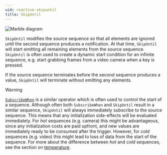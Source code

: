 ```yaml
---
uid: reactive-skipuntil
title: SkipUntil
---
```


![Marble diagram](~/images/reactive-skipuntil.svg)

`SkipUntil` modifies the source sequence so that all elements are ignored until the second sequence produces a notification. At that time, `SkipUntil` will start emitting all remaining elements from the source sequence. `SkipUntil` is often used to create a dynamic start condition for an infinite sequence, e.g. start grabbing frames from a video camera when a key is pressed.

If the source sequence terminates before the second sequence produces a value, `SkipUntil` will terminate without emitting any elements.

> [!Warning]
> [`SubscribeWhen`](xref:Bonsai.Reactive.SubscribeWhen) is a similar operator which is often used to control the start of a sequence. Although often both `SubscribeWhen` and `SkipUntil` result in a similar sequence, `SkipUntil` will always immediately subscribe to the source sequence. This means that any initialization side-effects will be evaluated immediately. For *hot* sequences (e.g. camera) this might be advantageous, since any initialization costs are paid upfront, and new values are immediately ready to be consumed after the trigger. However, for *cold* sequences (e.g. video) this might lead to loss of data from the start of the sequence. For more about the difference between *hot* and *cold* sequences, see the section on [temperature](xref:observables#temperature).
